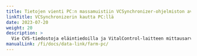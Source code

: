 ```yaml
---
title: Tietojen vienti PC:n massamuistiin VCSynchronizer-ohjelmiston avulla
linkTitle: VCSynchronizerin kautta PC:llä
date: 2023-07-20
weight: 20
description: >
  Vie CVS-tiedostoja eläintiedoilla ja VitalControl-laitteen mittausarvoilla tietokoneen massamuistiin.
manualLink: /fi/docs/data-link/farm-pc/
---
```

<script>
  window.location.href = "/fi/docs/data-link/farm-pc/";
</script>
